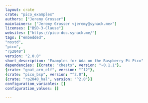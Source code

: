 ```yaml
---
layout: crate
crate: "pico_examples"
authors: ["Jeremy Grosser"]
maintainers: ["Jeremy Grosser <jeremy@synack.me>"]
licenses: ["BSD-3-Clause"]
websites: ["https://pico-doc.synack.me/"]
tags: ["embedded",
"nostd",
"pico",
"rp2040"]
version: "2.0.0"
short_description: "Examples for Ada on the Raspberry Pi Pico"
dependencies: [{crate: "chests", version: "~0.1.1"},
{crate: "gnat_arm_elf", version: "^12"},
{crate: "pico_bsp", version: "^2.0"},
{crate: "rp2040_hal", version: "^2.0"}]
configuration_variables: []
configuration_values: []

---
```



